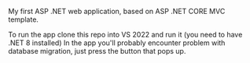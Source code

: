 My first ASP .NET web application, based on ASP .NET CORE MVC template.

To run the app clone this repo into VS 2022 and run it (you need to have .NET 8 installed)
In the app you'll probably encounter problem with database migration, just press the button that pops up.
